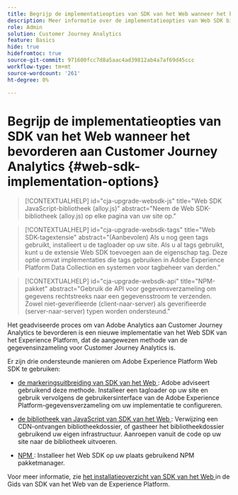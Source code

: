 ```yaml
---
title: Begrijp de implementatieopties van SDK van het Web wanneer het bevorderen aan Customer Journey Analytics
description: Meer informatie over de implementatieopties van Web SDK bij de upgrade naar Customer Journey Analytics
role: Admin
solution: Customer Journey Analytics
feature: Basics
hide: true
hidefromtoc: true
source-git-commit: 971600fcc7d8a5aac4ad39812ab4a7af69d45ccc
workflow-type: tm+mt
source-wordcount: '261'
ht-degree: 0%

---
```


# Begrijp de implementatieopties van SDK van het Web wanneer het bevorderen aan Customer Journey Analytics {#web-sdk-implementation-options}

<!-- markdownlint-disable MD034 -->

>[!CONTEXTUALHELP]
>id="cja-upgrade-websdk-js"
>title="Web SDK JavaScript-bibliotheek (alloy.js)"
>abstract="Neem de Web SDK-bibliotheek (alloy.js) op elke pagina van uw site op."

<!-- markdownlint-enable MD034 -->

<!-- markdownlint-disable MD034 -->

>[!CONTEXTUALHELP]
>id="cja-upgrade-websdk-tags"
>title="Web SDK-tagextensie"
>abstract="(Aanbevolen) Als u nog geen tags gebruikt, installeert u de tagloader op uw site. Als u al tags gebruikt, kunt u de extensie Web SDK toevoegen aan de eigenschap tag. Deze optie omvat implementaties die tags gebruiken in Adobe Experience Platform Data Collection en systemen voor tagbeheer van derden."

<!-- markdownlint-enable MD034 -->

<!-- markdownlint-disable MD034 -->

>[!CONTEXTUALHELP]
>id="cja-upgrade-websdk-api"
>title="NPM-pakket"
>abstract="Gebruik de API voor gegevensverzameling om gegevens rechtstreeks naar een gegevensstroom te verzenden. Zowel niet-geverifieerde (client-naar-server) als geverifieerde (server-naar-server) typen worden ondersteund."

<!-- markdownlint-enable MD034 -->

Het geadviseerde proces om van Adobe Analytics aan Customer Journey Analytics te bevorderen is een nieuwe implementatie van het Web SDK van het Experience Platform, dat de aangewezen methode van de gegevensinzameling voor Customer Journey Analytics is.

Er zijn drie ondersteunde manieren om Adobe Experience Platform Web SDK te gebruiken:

* [ de markeringsuitbreiding van SDK van het Web ](https://experienceleague.adobe.com/en/docs/experience-platform/web-sdk/install/extension): Adobe adviseert gebruikend deze methode. Installeer een tagloader op uw site en gebruik vervolgens de gebruikersinterface van de Adobe Experience Platform-gegevensverzameling om uw implementatie te configureren.

* [ de bibliotheek van JavaScript van SDK van het Web ](https://experienceleague.adobe.com/en/docs/experience-platform/web-sdk/install/library): Verwijzing een CDN-ontvangen bibliotheekdossier, of gastheer het bibliotheekdossier gebruikend uw eigen infrastructuur. Aanroepen vanuit de code op uw site naar de bibliotheek uitvoeren.

* [ NPM ](https://experienceleague.adobe.com/en/docs/experience-platform/web-sdk/install/npm): Installeer het Web SDK op uw plaats gebruikend NPM pakketmanager.

Voor meer informatie, zie [ het installatieoverzicht van SDK van het Web ](https://experienceleague.adobe.com/en/docs/experience-platform/web-sdk/install/overview) in de Gids van SDK van het Web van de Experience Platform.



